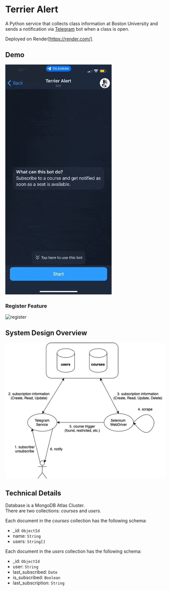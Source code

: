 # Terrier Alert

A Python service that collects class information at Boston University and sends a notification via [Telegram](https://telegram.org/) bot when a class is open.

Deployed on Render[https://render.com/].

## Demo

![demo](doc/terrier-alert-demo.gif)

### Register Feature

![register](doc/terrier-alert-register.gif)

## System Design Overview

![system schema](doc/terrier-alert-overview.drawio.png)

## Technical Details

Database is a MongoDB Atlas Cluster.  
There are two collections: _courses_ and _users_.

Each document in the _courses_ collection has the following schema:

- \_id: `ObjectId`
- name: `String`
- users: `String[]`

Each document in the _users_ collection has the following schema:

- \_id: `ObjectId`
- user: `String`
- last_subscribed: `Date`
- is_subscribed: `Boolean`
- last_subscription: `String`
